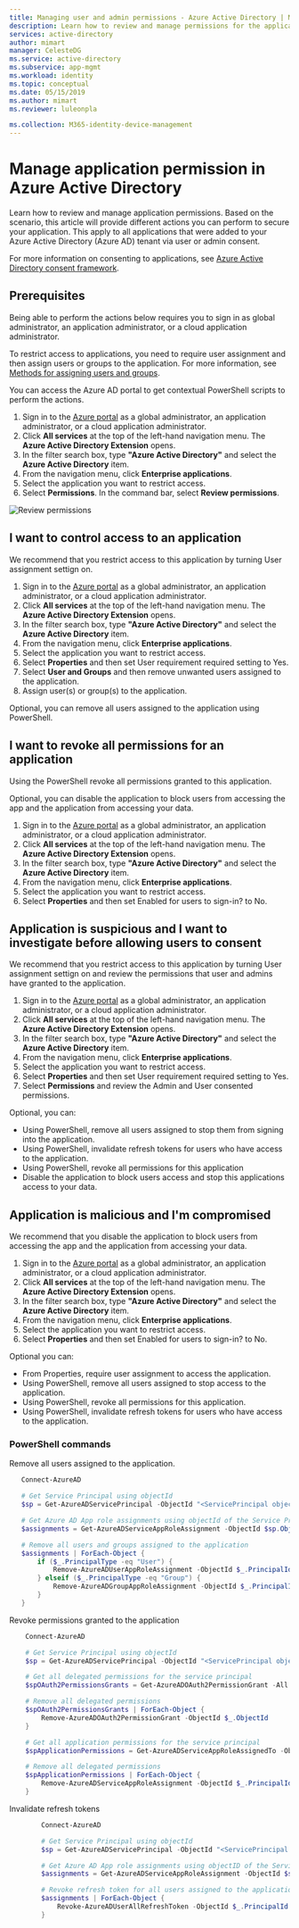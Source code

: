 ```yaml
---
title: Managing user and admin permissions - Azure Active Directory | Microsoft Docs
description: Learn how to review and manage permissions for the application on Azure AD. For example, if you want to revoke all permissions granted to an application.
services: active-directory
author: mimart
manager: CelesteDG
ms.service: active-directory
ms.subservice: app-mgmt
ms.workload: identity
ms.topic: conceptual
ms.date: 05/15/2019
ms.author: mimart
ms.reviewer: luleonpla

ms.collection: M365-identity-device-management
---
```

# Manage application permission in Azure Active Directory

Learn how to review and manage application permissions. Based on the scenario, this article will provide different actions you can perform to secure your application. This apply to all applications that were added to your Azure Active Directory (Azure AD) tenant via user or admin consent.

For more information on consenting to applications, see [Azure Active Directory consent framework](../develop/consent-framework.md).

## Prerequisites

Being able to perform the actions below requires you to sign in as global administrator, an application administrator, or a cloud application administrator.

To restrict access to applications, you need to require user assignment and then assign users or groups to the application.  For more information, see [Methods for assigning users and groups](methods-for-assigning-users-and-groups.md).

You can access the Azure AD portal to get contextual PowerShell scripts to perform the actions.
 
1. Sign in to the [Azure portal](https://portal.azure.com) as a global administrator, an application administrator, or a cloud application administrator.
2. Click **All services** at the top of the left-hand navigation menu. The **Azure Active Directory Extension** opens.
3. In the filter search box, type **"Azure Active Directory"** and select the **Azure Active Directory** item.
4. From the navigation menu, click **Enterprise applications**.
5. Select the application you want to restrict access.
6. Select **Permissions**. In the command bar, select **Review permissions**.

![Review permissions](./media/manage-application-permissions/review-permissions.png)

## I want to control access to an application

We recommend that you restrict access to this application by turning User assignment settign on.

1. Sign in to the [Azure portal](https://portal.azure.com) as a global administrator, an application administrator, or a cloud application administrator.
2. Click **All services** at the top of the left-hand navigation menu. The **Azure Active Directory Extension** opens.
3. In the filter search box, type **"Azure Active Directory"** and select the **Azure Active Directory** item.
4. From the navigation menu, click **Enterprise applications**.
5. Select the application you want to restrict access.
6. Select **Properties** and then set User requirement required setting to Yes.
7. Select **User and Groups** and then remove unwanted users assigned to the application.
8. Assign user(s) or group(s) to the application.

Optional, you can remove all users assigned to the application using PowerShell.

## I want to revoke all permissions for an application

Using the PowerShell revoke all permissions granted to this application.

Optional, you can disable the application to block users from accessing the app and the application from accessing your data.

1. Sign in to the [Azure portal](https://portal.azure.com) as a global administrator, an application administrator, or a cloud application administrator.
2. Click **All services** at the top of the left-hand navigation menu. The **Azure Active Directory Extension** opens.
3. In the filter search box, type **"Azure Active Directory"** and select the **Azure Active Directory** item.
4. From the navigation menu, click **Enterprise applications**.
5. Select the application you want to restrict access.
6. Select **Properties** and then set Enabled for users to sign-in? to No.

## Application is suspicious and I want to investigate before allowing users to consent

We recommend that you restrict access to this application by turning User assignment settign on and review the permissions that user and admins have granted to the application.

1. Sign in to the [Azure portal](https://portal.azure.com) as a global administrator, an application administrator, or a cloud application administrator.
2. Click **All services** at the top of the left-hand navigation menu. The **Azure Active Directory Extension** opens.
3. In the filter search box, type **"Azure Active Directory"** and select the **Azure Active Directory** item.
4. From the navigation menu, click **Enterprise applications**.
5. Select the application you want to restrict access.
6. Select **Properties** and then set User requirement required setting to Yes.
7. Select **Permissions** and review the Admin and User consented permissions.

Optional, you can:

- Using PowerShell, remove all users assigned to stop them from signing into the application.
- Using PowerShell, invalidate refresh tokens for users who have access to the application.
- Using PowerShell, revoke all permissions for this application
- Disable the application to block users access and stop this applications access to your data.


## Application is malicious and I'm compromised

We recommend that you disable the application to block users from accessing the app and the application from accessing your data.

1. Sign in to the [Azure portal](https://portal.azure.com) as a global administrator, an application administrator, or a cloud application administrator.
2. Click **All services** at the top of the left-hand navigation menu. The **Azure Active Directory Extension** opens.
3. In the filter search box, type **"Azure Active Directory"** and select the **Azure Active Directory** item.
4. From the navigation menu, click **Enterprise applications**.
5. Select the application you want to restrict access.
6. Select **Properties** and then set Enabled for users to sign-in? to No.

Optional you can:

- From Properties, require user assignment to access the application.
- Using PowerShell, remove all users assigned to stop access to the application.
- Using PowerShell, revoke all permissions for this application.
- Using PowerShell, invalidate refresh tokens for users who have access to the application.

### PowerShell commands

Remove all users assigned to the application.
 ```powershell
    Connect-AzureAD

    # Get Service Principal using objectId
    $sp = Get-AzureADServicePrincipal -ObjectId "<ServicePrincipal objectID>"

    # Get Azure AD App role assignments using objectId of the Service Principal
    $assignments = Get-AzureADServiceAppRoleAssignment -ObjectId $sp.ObjectId -All $true

    # Remove all users and groups assigned to the application
    $assignments | ForEach-Object {
        if ($_.PrincipalType -eq "User") {
            Remove-AzureADUserAppRoleAssignment -ObjectId $_.PrincipalId -AppRoleAssignmentId $_.ObjectId
        } elseif ($_.PrincipalType -eq "Group") {
            Remove-AzureADGroupAppRoleAssignment -ObjectId $_.PrincipalId -AppRoleAssignmentId $_.ObjectId
        }
    }
 ```

Revoke permissions granted to the application

```powershell
    Connect-AzureAD

    # Get Service Principal using objectId
    $sp = Get-AzureADServicePrincipal -ObjectId "<ServicePrincipal objectID>"

    # Get all delegated permissions for the service principal
    $spOAuth2PermissionsGrants = Get-AzureADOAuth2PermissionGrant -All $true| Where-Object { $_.clientId -eq $sp.ObjectId }

    # Remove all delegated permissions
    $spOAuth2PermissionsGrants | ForEach-Object {
        Remove-AzureADOAuth2PermissionGrant -ObjectId $_.ObjectId
    }

    # Get all application permissions for the service principal
    $spApplicationPermissions = Get-AzureADServiceAppRoleAssignedTo -ObjectId $sp.ObjectId -All $true | Where-Object { $_.PrincipalType -eq "ServicePrincipal" }

    # Remove all delegated permissions
    $spApplicationPermissions | ForEach-Object {
        Remove-AzureADServiceAppRoleAssignment -ObjectId $_.PrincipalId -AppRoleAssignmentId $_.objectId
    }
```
Invalidate refresh tokens
```powershell
        Connect-AzureAD

        # Get Service Principal using objectId
        $sp = Get-AzureADServicePrincipal -ObjectId "<ServicePrincipal objectID>"

        # Get Azure AD App role assignments using objectID of the Service Principal
        $assignments = Get-AzureADServiceAppRoleAssignment -ObjectId $sp.ObjectId -All $true | Where-Object {$_.PrincipalType -eq "User"}

        # Revoke refresh token for all users assigned to the application
        $assignments | ForEach-Object {
            Revoke-AzureADUserAllRefreshToken -ObjectId $_.PrincipalId
        }
```

